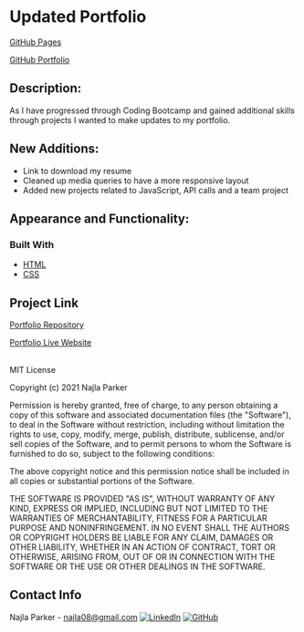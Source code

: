 # Updated Portfolio

[GitHub Pages](https://nparker80.github.io/Nparker-Portfolio/)

[GitHub Portfolio](https://nparker80.github.com/Nparker-Portfolio/)

## Description:

As I have progressed through Coding Bootcamp and gained additional skills through projects I wanted to make updates to my portfolio.

## New Additions:

- Link to download my resume
- Cleaned up media queries to have a more responsive layout
- Added new projects related to JavaScript, API calls and a team project

## Appearance and Functionality:

### Built With

- [HTML](https://en.wikipedia.org/wiki/HTML)
- [CSS](https://developer.mozilla.org/en-US/docs/Learn/CSS/First_steps/What_is_CSS)


## Project Link

[Portfolio Repository](https://github.com/nparker80/Nparker-Portfolio)

[Portfolio Live Website](https://nparker80.github.io/Nparker-Portfolio/)

<br>
MIT License

Copyright (c) 2021 Najla Parker

Permission is hereby granted, free of charge, to any person obtaining a copy
of this software and associated documentation files (the "Software"), to deal
in the Software without restriction, including without limitation the rights
to use, copy, modify, merge, publish, distribute, sublicense, and/or sell
copies of the Software, and to permit persons to whom the Software is
furnished to do so, subject to the following conditions:

The above copyright notice and this permission notice shall be included in all
copies or substantial portions of the Software.

THE SOFTWARE IS PROVIDED "AS IS", WITHOUT WARRANTY OF ANY KIND, EXPRESS OR
IMPLIED, INCLUDING BUT NOT LIMITED TO THE WARRANTIES OF MERCHANTABILITY,
FITNESS FOR A PARTICULAR PURPOSE AND NONINFRINGEMENT. IN NO EVENT SHALL THE
AUTHORS OR COPYRIGHT HOLDERS BE LIABLE FOR ANY CLAIM, DAMAGES OR OTHER
LIABILITY, WHETHER IN AN ACTION OF CONTRACT, TORT OR OTHERWISE, ARISING FROM,
OUT OF OR IN CONNECTION WITH THE SOFTWARE OR THE USE OR OTHER DEALINGS IN THE
SOFTWARE.


## Contact Info

Najla Parker - najla08@gmail.com [![LinkedIn][linkedin-shield]][linkedin-url-naj] [![GitHub][github-shield]][github-url-naj]


<!-- MARKDOWN LINKS & IMAGES -->
<!-- https://www.markdownguide.org/basic-syntax/#reference-style-links -->




[linkedin-shield]: https://img.shields.io/badge/-LinkedIn-black.svg?style=for-the-badge&logo=linkedin&colorB=555
[linkedin-url-naj]: https://www.linkedin.com/in/najlaparker/
[github-shield]: https://img.shields.io/badge/-Github-blueviolet.svg?style=for-the-badge&logo=Github&colorB=555
[github-url-naj]: https://github.com/nparker80
